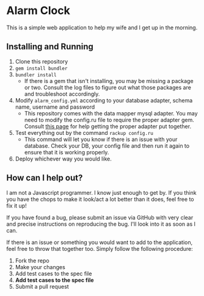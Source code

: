 # Alarm Clock

This is a simple web application to help my wife and I get up in the morning. 

## Installing and Running

1. Clone this repository
2. `gem install bundler`
3. `bundler install`
    * If there is a gem that isn't installing, you may be missing a package or two. Consult
    the log files to figure out what those packages are and troubleshoot accordingly.
4. Modify `alarm_config.yml` according to your database adapter, schema name, username and
password
    * This repository comes with the data mapper mysql adapter. You may need to modify
    the config.ru file to require the proper adapter gem. Consult [this page](http://datamapper.org/getting-started.html)
    for help getting the proper adapter put together.
5. Test everything out by the command `rackup config.ru`
    * This command will let you know if there is an issue with your database. Check your DB,
    your config file and then run it again to ensure that it is working properly.
6. Deploy whichever way you would like.

## How can I help out?

I am not a Javascript programmer. I know just enough to get by. If you think you have
the chops to make it look/act a lot better than it does, feel free to fix it up!

If you have found a bug, please submit an issue via GitHub with very clear and precise
instructions on reproducing the bug. I'll look into it as soon as I can.

If there is an issue or something you would want to add to the application, feel
free to throw that together too. Simply follow the following procedure:

1. Fork the repo
2. Make your changes
3. Add test cases to the spec file
4. **Add test cases to the spec file**
5. Submit a pull request